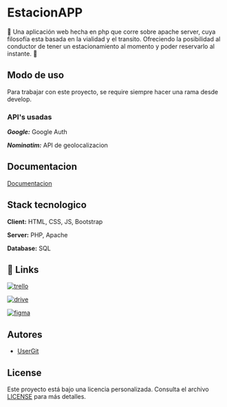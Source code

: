 
# EstacionAPP

💙 Una aplicación web hecha en php que corre sobre apache server, cuya filosofía esta basada en la vialidad y el transito. Ofreciendo la posibilidad al conductor de tener un estacionamiento al momento y poder reservarlo al instante. 💙





## Modo de uso

Para trabajar con este proyecto, se require siempre hacer una rama desde develop.

### API's usadas

***Google:*** Google Auth

***Nominatim:*** API de geolocalizacion


## Documentacion

[Documentacion](link_de_la_docu)


## Stack tecnologico

**Client:** HTML, CSS, JS, Bootstrap

**Server:** PHP, Apache

**Database:** SQL


## 🔗 Links
[![trello](https://img.shields.io/badge/trello-blue?style=flat&Color=white)](https://trello.com/b/HtxDg3Bd/estacionapp)

[![drive](https://img.shields.io/badge/drive-yellow?style=flat&Color=white)](https://drive.google.com/drive/folders/12n51o-6JE9wbSs6lr1SWywwo9ty5exLM?usp=sharing)

[![figma](https://img.shields.io/badge/figma-red?style=flat&Color=white)](https://www.figma.com/design/nB8dDsjbWdHVetWiiLencY/Estacionar?node-id=0-1&p=f&t=HXzv30k9co9FChDv-0)
## Autores

- [UserGit](url-ejemplo)


## License

Este proyecto está bajo una licencia personalizada. Consulta el archivo [LICENSE](./LICENSE) para más detalles.
